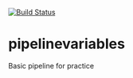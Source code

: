 [![Build Status](http://localhost:8080/sharadvanth/buildStatus/icon?job=pieplinevariables)](http://localhost:8080/job/pieplinevariables/)



# pipelinevariables
Basic pipeline for practice

